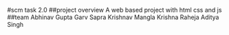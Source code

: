 #scm task 2.0
##project overview
A web based project with html css and js
##team
Abhinav Gupta
Garv Sapra
Krishnav Mangla
Krishna Raheja
Aditya Singh

